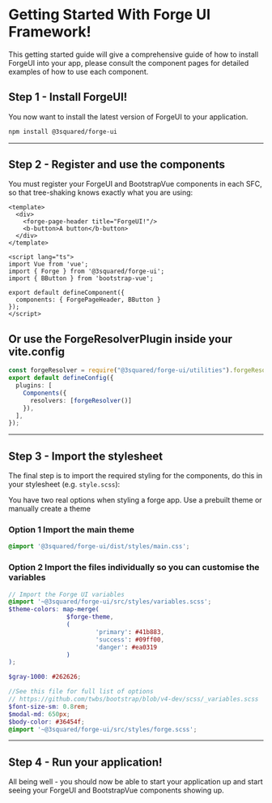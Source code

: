 <br />

# Getting Started With Forge UI Framework!

This getting started guide will give a comprehensive guide of how to install ForgeUI into your app, please consult the component pages for detailed examples of how to use each component.

## Step 1 - Install ForgeUI!

You now want to install the latest version of ForgeUI to your application.

```bash
npm install @3squared/forge-ui
```
---

## Step 2 - Register and use the components

You must register your ForgeUI and BootstrapVue components in each SFC, so that tree-shaking knows exactly what you are using:

```markup
<template>
  <div>
    <forge-page-header title="ForgeUI!"/>
    <b-button>A button</b-button>
  </div>
</template>

<script lang="ts">
import Vue from 'vue';
import { Forge } from '@3squared/forge-ui';
import { BButton } from 'bootstrap-vue';

export default defineComponent({
  components: { ForgePageHeader, BButton }
});
</script>
```


## Or use the ForgeResolverPlugin inside your vite.config

```typescript
const forgeResolver = require("@3squared/forge-ui/utilities").forgeResolver;
export default defineConfig({
  plugins: [
    Components({
      resolvers: [forgeResolver()]
    }),
  ],
});
```

---

## Step 3 - Import the stylesheet

The final step is to import the required styling for the components, do this in your stylesheet (e.g. `style.scss`):

You have two real options when styling a forge app. Use a prebuilt theme or manually create a theme

### Option 1 Import the main theme

```scss
@import '@3squared/forge-ui/dist/styles/main.css';
```

### Option 2 Import the files individually so you can customise the variables


```scss
// Import the Forge UI variables
@import '~@3squared/forge-ui/src/styles/variables.scss';
$theme-colors: map-merge(
                $forge-theme,
                (
                        'primary': #41b883,
                        'success': #09ff00,
                        'danger': #ea0319
                )
);

$gray-1000: #262626;

//See this file for full list of options
// https://github.com/twbs/bootstrap/blob/v4-dev/scss/_variables.scss
$font-size-sm: 0.8rem;
$modal-md: 650px;
$body-color: #36454f;
@import '~@3squared/forge-ui/src/styles/forge.scss';

```
---

## Step 4 - Run your application!

All being well - you should now be able to start your application up and start seeing your ForgeUI and BootstrapVue components showing up.

<br />
<br />

